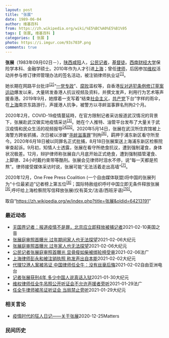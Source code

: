 ```yaml
---
layout: post
title: "张展"
date: 1989-06-04
author: 维基百科
from: https://zh.wikipedia.org/wiki/%E5%BC%A0%E5%B1%95
tags: [ 张展, 维基百科 ]
categories: [ 张展 ]
photo: https://i.imgur.com/93s703P.png
comments: true
---
```

<div class="mw-parser-output">

<p><b>张展</b>（1983年09月02日<span class="useeditintro" title="Template:BLP editintro">－</span>），<a href="/wiki/%E9%99%95%E8%A5%BF" class="mw-redirect" title="陕西">陕西</a><a href="/wiki/%E5%92%B8%E9%98%B3" class="mw-redirect" title="咸阳">咸阳</a>人，<a href="/wiki/%E5%85%AC%E6%B0%91%E8%A8%98%E8%80%85" class="mw-redirect" title="公民記者">公民记者</a>，<a href="/wiki/%E5%9F%BA%E7%9D%A3%E5%BE%92" title="基督徒">基督徒</a>。<a href="/wiki/%E8%A5%BF%E5%8D%97%E8%B4%A2%E7%BB%8F%E5%A4%A7%E5%AD%A6" title="西南财经大学">西南财经大学</a>保险学本科、金融学硕士。2010年作为人才引进<a href="/wiki/%E4%B8%8A%E6%B5%B7" class="mw-redirect" title="上海">上海</a>；曾任<a href="/wiki/%E5%BE%8B%E5%B8%88" class="mw-redirect" title="律师">律师</a>，后因参加<a href="/wiki/%E7%BB%B4%E6%9D%83" class="mw-redirect" title="维权">维权</a>活动并参与修订律师管理办法的签名活动，被注销律师执业证<sup id="cite_ref-1" class="reference"><a href="#cite_note-1">[1]</a></sup>。 
</p><p>她长期在网路平台批评<sup id="cite_ref-2" class="reference"><a href="#cite_note-2">[2]</a></sup>“<a href="/wiki/%E4%B8%80%E5%85%9A%E4%B8%93%E6%94%BF" class="mw-redirect" title="一党专政">一党专政</a>”、<a href="/wiki/%E8%85%90%E8%B4%A5" class="mw-disambig" title="腐败">腐败</a>滥权等，自香港<a href="/wiki/%E5%8F%8D%E5%B0%8D%E9%80%83%E7%8A%AF%E6%A2%9D%E4%BE%8B%E4%BF%AE%E8%A8%82%E8%8D%89%E6%A1%88%E9%81%8B%E5%8B%95" title="反對逃犯條例修訂草案運動">反对逃犯条例修订草案运动</a>爆发以来，大量转发香港人抗议视频及资料，并撰文发声，利用行为艺术等声援香港。2019年9月，她撑着一支写着“结束<a href="/wiki/%E7%A4%BE%E4%BC%9A%E4%B8%BB%E4%B9%89" title="社会主义">社会主义</a>，<a href="/wiki/%E5%85%B1%E4%BA%A7%E5%85%9A" title="共产党">共产党</a>下台”字样的雨伞，在<a href="/wiki/%E4%B8%8A%E6%B5%B7" class="mw-redirect" title="上海">上海</a>南京东路游行，声援港人抗争，被警方以寻衅滋事罪名刑拘2个月。
</p><p>2020年2月，COVID-19疫情蔓延時，在官方限制记者采访报道武汉情况的背景下，张展赴武汉做实地疫情采访<sup id="cite_ref-3" class="reference"><a href="#cite_note-3">[3]</a></sup>。她在个人推特、油管平台发布了大量关于武汉疫情和民众生活的视频报导<sup id="cite_ref-4" class="reference"><a href="#cite_note-4">[4]</a></sup><sup id="cite_ref-5" class="reference"><a href="#cite_note-5">[5]</a></sup>。2020年5月14日，张展在武汉所住宾馆被上海警方跨省抓捕，次日被以涉嫌“<a href="/wiki/%E5%AF%BB%E8%A1%85%E6%BB%8B%E4%BA%8B%E7%BD%AA" title="寻衅滋事罪">寻衅滋事罪</a>”刑拘<sup id="cite_ref-6" class="reference"><a href="#cite_note-6">[6]</a></sup>，羁押于浦东新区看守所至今。2020年6月18日被以同罪名正式批捕，8月18日张展案送上海浦东新区检察院审查起诉。9月初，知情人士透露，张展在看守所绝食抗议，遭到强制灌食，身体状况极差。12月，辩护律师称张展自六月底开始正式绝食，遭到强制插管灌食、上脚镣、24小时戴约束带等酷刑。张展会见律师时泪水不停，说“每一天都是煎熬”。律师接受媒体采访时说，张展可能“无法活着走出高墙”<sup id="cite_ref-7" class="reference"><a href="#cite_note-7">[7]</a></sup>。
</p><p>2020年12月，One Free Press Coalition (一个自由媒体联盟)将中国的张展列为“十位最紧迫”记者榜上第五位<sup id="cite_ref-8" class="reference"><a href="#cite_note-8">[8]</a></sup>；国际特赦组织呼吁中国立即无条件释放张展<sup id="cite_ref-9" class="reference"><a href="#cite_note-9">[9]</a></sup>,呼吁给上海检察院写信释放张展(仅有英文/法语/西班牙语)<sup id="cite_ref-10" class="reference"><a href="#cite_note-10">[10]</a></sup>。
</p>
</div><noscript><img src="//zh.wikipedia.org/wiki/Special:CentralAutoLogin/start?type=1x1" alt="" title="" width="1" height="1" style="border: none; position: absolute;"></noscript>
<div class="printfooter">取自“<a dir="ltr" href="https://zh.wikipedia.org/w/index.php?title=张展&amp;oldid=64213191">https://zh.wikipedia.org/w/index.php?title=张展&amp;oldid=64213191</a>”</div><div id="recent-news"><h3>最近动态</h3><ul><li><a href="https://nodebe4.github.io/waimei/2021-02-10/%E6%97%A0%E5%9B%BD%E7%95%8C%E8%AE%B0%E8%80%85-%E6%8A%A5%E9%81%93%E7%96%AB%E6%83%85%E4%B8%8D%E6%98%AF%E7%BD%AA-%E5%8C%97%E4%BA%AC%E5%BA%94%E7%AB%8B%E5%8D%B3%E9%87%8A%E6%94%BE%E8%A2%AB%E6%8D%95%E8%AE%B0%E8%80%85" title="无国界记者：报道疫情不是罪，北京应立即释放被捕记者—— Wed, 10 Feb 2021 14:07:39 GMT 一名警察挡住记者的镜头阻止拍摄审讯公民记者张展的上海浦东新区法院外景。（202...">无国界记者：报道疫情不是罪，北京应立即释放被捕记者</a><time>2021-02-10</time><a class="tag">美国之音</a></li>
<li><a href="https://nodebe4.github.io/waimei/2021-02-06/%E5%BC%A0%E5%B1%95%E5%BA%AD%E5%AE%A1%E7%85%A7%E9%A6%96%E6%9B%9D%E5%85%89-%E8%BF%87%E5%B9%B4%E6%9C%9F%E9%97%B4%E5%AE%B6%E4%BA%BA%E4%B9%9F%E6%97%A0%E6%B3%95%E6%8E%A2%E6%9C%9B" title="张展庭审照首曝光 过年期间家人也无法探望—— 【大纪元2021年02月07日讯】（大纪元记者李实综合报导）大陆公民记者张展因到武汉报导疫情封城的真实情况，而被当局冠以“寻衅滋事罪”重判4年。海外...">张展庭审照首曝光 过年期间家人也无法探望</a><time>2021-02-06</time><a class="tag">大纪元</a></li>
<li><a href="https://nodebe4.github.io/waimei/2021-02-06/%E5%BC%A0%E5%B1%95%E5%BA%AD%E5%AE%A1%E7%85%A7%E9%A6%96%E6%9B%9D%E5%85%89-%E8%BF%87%E5%B9%B4%E5%AE%B6%E4%BA%BA%E4%B9%9F%E6%97%A0%E6%B3%95%E6%8E%A2%E6%9C%9B" title="张展庭审照首曝光 过年家人也无法探望—— 【大纪元2021年02月07日讯】（大纪元记者李实综合报导）大陆公民记者张展因到武汉报导疫情封城的真实情况，而被当局冠以“寻衅滋事罪”重判4年。海外人权...">张展庭审照首曝光 过年家人也无法探望</a><time>2021-02-06</time><a class="tag">大纪元</a></li>
<li><a href="https://nodebe4.github.io/waimei/2021-02-06/%E5%85%AC%E6%B0%91%E8%AE%B0%E8%80%85%E5%BC%A0%E5%B1%95%E5%BA%AD%E5%AE%A1%E7%85%A7%E9%A6%96%E6%9B%9D%E5%85%89-%E6%98%BE%E9%AA%A8%E7%98%A6%E5%A6%82%E6%9F%B4%E8%A2%AB%E7%BB%91%E8%BD%AE%E6%A4%85%E5%8F%97%E5%AE%A1" title="公民记者张展庭审照首曝光 显骨瘦如柴被绑轮椅受审—— 06/02/2021 - 13:43 据苹果日报今天报道称，曾到武汉拍摄封城情况的内地公民记者张展，被当局以寻衅滋事罪重判监禁4年，长期关注...">公民记者张展庭审照首曝光 显骨瘦如柴被绑轮椅受审</a><time>2021-02-06</time><a class="tag">法广</a></li>
<li><a href="https://nodebe4.github.io/waimei/2021-02-02/%E4%B8%8A%E6%B5%B7%E5%BE%8B%E5%B8%88%E5%BD%AD%E6%B0%B8%E5%92%8C%E8%A2%AB%E6%B3%A8%E9%94%80%E6%89%A7%E7%85%A7-%E7%A7%B0%E5%8F%91%E5%A3%B0%E5%87%BA%E8%87%AA%E6%9C%AC%E8%83%BD" title="上海律师彭永和被注销执照 称发声出自本能—— 【大纪元2021年02月03日讯】（大纪元记者李新安采访报导）上海律师彭永和因为在疫情中呼吁开放言论，为公民记者陈秋实、张展发声等，招致中共司法局打...">上海律师彭永和被注销执照 称发声出自本能</a><time>2021-02-02</time><a class="tag">大纪元</a></li>
<li><a href="https://nodebe4.github.io/waimei/2021-02-02/%E4%BB%A3%E7%90%8612%E6%B8%AF%E4%BA%BA%E6%A1%88%E8%A2%AB%E5%90%8A%E8%AF%81-%E4%B8%AD%E5%9B%BD%E5%BE%8B%E5%B8%88%E4%BB%BB%E5%85%A8%E7%89%9B-%E6%B2%A1%E6%9C%89%E4%B8%9D%E6%AF%AB%E5%90%8E%E6%82%94" title="代理12港人案被吊证 中国律师任全牛：没有丝毫后悔—— 中国维权律师任全牛周二(2日)收到河南省司法厅通知，吊销其律师执业证书。任全牛曾代理备受国际关注的“12港人案”及公民记者张展的案件。虽然...">代理12港人案被吊证 中国律师任全牛：没有丝毫后悔</a><time>2021-02-02</time><a class="tag">自由亚洲电台</a></li>
<li><a href="https://nodebe4.github.io/waimei/2021-01-30/%E8%AE%B0%E8%80%85%E5%BC%A0%E5%B1%95%E8%8E%B7%E5%88%914%E5%B9%B4-%E5%A4%9A%E5%B0%91%E4%B8%AD%E5%9B%BD%E4%BA%BA%E8%AF%B4%E7%9C%9F%E8%AF%9D%E5%85%A5%E7%8B%B1" title="记者张展获刑4年 多少中国人说真话入狱—— 【大纪元2021年01月30日讯】（大纪元记者叶枫综合报导）报导武汉疫情的公民记者张展，近日被中共判刑4年， 2020年初，中共病毒（武汉病毒）爆发后...">记者张展获刑4年 多少中国人说真话入狱</a><time>2021-01-30</time><a class="tag">大纪元</a></li>
<li><a href="https://nodebe4.github.io/waimei/2021-01-29/%E7%BB%B4%E6%9D%83%E5%BE%8B%E5%B8%88%E4%BB%BB%E5%85%A8%E7%89%9B%E5%90%8A%E7%85%A7%E5%85%AC%E5%BC%80%E5%90%AC%E8%AF%81%E4%BC%9A%E4%B8%8D%E5%85%81%E8%AE%B8%E5%A3%B0%E6%8F%B4%E8%80%85%E6%97%81%E5%90%AC" title="维权律师任全牛吊照公开听证会不允许声援者旁听—— 29/01/2021 - 15:00 近期参与12港人案、并代理公民记者张展案的的河南律师任全牛就其被吊销律师执照决定提请听证。听证会29日上午...">维权律师任全牛吊照公开听证会不允许声援者旁听</a><time>2021-01-29</time><a class="tag">法广</a></li>
<li><a href="https://nodebe4.github.io/waimei/2021-01-29/%E4%BB%BB%E5%85%A8%E7%89%9B%E5%BE%8B%E5%B8%88%E8%A2%AB%E5%90%8A%E8%AF%81%E5%90%AC%E8%AF%81%E4%BC%9A-%E5%BD%93%E5%B1%80%E7%A6%81%E6%AD%A2%E6%97%81%E5%90%AC" title="任全牛律师被吊证听证会 当局禁止旁听—— 【大纪元2021年01月29日讯】（大纪元记者洪宁报导）大陆人权律师任全牛，因代理法轮功案件以及武汉公民记者张展、12港人被送中案，遭到当局迫害要吊销律...">任全牛律师被吊证听证会 当局禁止旁听</a><time>2021-01-29</time><a class="tag">大纪元</a></li>
</ul></div><div id="open-opinion"><h3>相关言论</h3><ul><li><a href="https://nodebe4.github.io/opinion/2020-12-25/%E7%96%AB%E6%83%85%E6%97%B6%E4%BB%A3%E7%9A%84%E7%8B%82%E4%BA%BA%E6%97%A5%E8%AE%B0-%E5%85%B3%E4%BA%8E%E5%BC%A0%E5%B1%95/" title="AI XIAOMING">疫情时代的狂人日记——关于张展</a><time>2020-12-25</time><a class="tag">Matters</a></li>
</ul></div><div id="mjls-record"><h3>民间历史</h3><ul></ul></div>